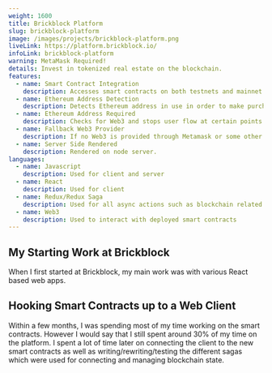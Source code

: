 ```yaml
---
weight: 1600
title: Brickblock Platform
slug: brickblock-platform
image: /images/projects/brickblock-platform.png
liveLink: https://platform.brickblock.io/
infoLink: brickblock-platform
warning: MetaMask Required!
details: Invest in tokenized real estate on the blockchain.
features: 
  - name: Smart Contract Integration
    description: Accesses smart contracts on both testnets and mainnet using a contract built to handle tokenized real-estate purchases.
  - name: Ethereum Address Detection
    description: Detects Ethereum address in use in order to make purchases and get balances.
  - name: Ethereum Address Required
    description: Checks for Web3 and stops user flow at certain points if no account is present.
  - name: Fallback Web3 Provider
    description: If no Web3 is provided through Metamask or some other provider, Infura.io is used to view data.
  - name: Server Side Rendered
    description: Rendered on node server.
languages:
  - name: Javascript
    description: Used for client and server
  - name: React
    description: Used for client
  - name: Redux/Redux Saga
    description: Used for all async actions such as blockchain related functionality
  - name: Web3
    description: Used to interact with deployed smart contracts
---
```


## My Starting Work at Brickblock
When I first started at Brickblock, my main work was with various React based web apps.

## Hooking Smart Contracts up to a Web Client
Within a few months, I was spending most of my time working on the smart contracts. However I would say that I still spent around 30% of my time on the platform. I spent a lot of time later on connecting the client to the new smart contracts as well as writing/rewriting/testing the different sagas which were used for connecting and managing blockchain state.
